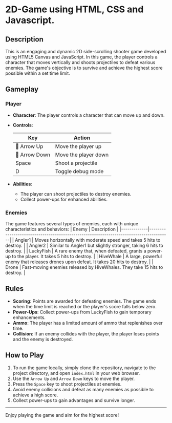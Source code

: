 # 2D-Game using HTML, CSS and Javascript.

## Description
This is an engaging and dynamic 2D side-scrolling shooter game developed using HTML5 Canvas and JavaScript. In this game, the player controls a character that moves vertically and shoots projectiles to defeat various enemies. The game's objective is to survive and achieve the highest score possible within a set time limit.

## Gameplay

### Player
- **Character**: The player controls a character that can move up and down.
- **Controls**:

  | Key        | Action                |
  |------------|-----------------------|
  | 🔼 Arrow Up   | Move the player up    |
  | 🔽 Arrow Down | Move the player down  |
  | Space      | Shoot a projectile    |
  | D          | Toggle debug mode     |

- **Abilities**:
  - The player can shoot projectiles to destroy enemies.
  - Collect power-ups for enhanced abilities.

### Enemies
The game features several types of enemies, each with unique characteristics and behaviors:
| Enemy       | Description                                                                            |
|-------------|----------------------------------------------------------------------------------------|
| Angler1     | Moves horizontally with moderate speed and takes 5 hits to destroy.                    |
| Angler2     | Similar to Angler1 but slightly stronger, taking 6 hits to destroy.                    |
| LuckyFish   | A rare enemy that, when defeated, grants a power-up to the player. It takes 5 hits to destroy. |
| HiveWhale   | A large, powerful enemy that releases drones upon defeat. It takes 20 hits to destroy. |
| Drone       | Fast-moving enemies released by HiveWhales. They take 15 hits to destroy.              |

## Rules
- **Scoring**: Points are awarded for defeating enemies. The game ends when the time limit is reached or the player's score falls below zero.
- **Power-Ups**: Collect power-ups from LuckyFish to gain temporary enhancements.
- **Ammo**: The player has a limited amount of ammo that replenishes over time.
- **Collision**: If an enemy collides with the player, the player loses points and the enemy is destroyed.

## How to Play
1. To run the game locally, simply clone the repository, navigate to the project directory, and open `index.html` in your web browser.
2. Use the `Arrow Up` and `Arrow Down` keys to move the player.
3. Press the `Space` key to shoot projectiles at enemies.
4. Avoid enemy collisions and defeat as many enemies as possible to achieve a high score.
5. Collect power-ups to gain advantages and survive longer.

---

Enjoy playing the game and aim for the highest score!

